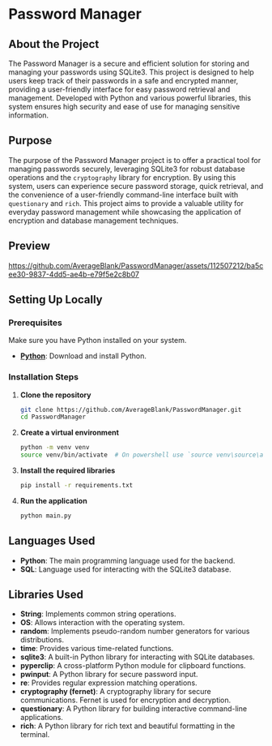 # Password Manager

## About the Project

The Password Manager is a secure and efficient solution for storing and managing your passwords using SQLite3. This project is designed to help users keep track of their passwords in a safe and encrypted manner, providing a user-friendly interface for easy password retrieval and management. Developed with Python and various powerful libraries, this system ensures high security and ease of use for managing sensitive information.

## Purpose

The purpose of the Password Manager project is to offer a practical tool for managing passwords securely, leveraging SQLite3 for robust database operations and the `cryptography` library for encryption. By using this system, users can experience secure password storage, quick retrieval, and the convenience of a user-friendly command-line interface built with `questionary` and `rich`. This project aims to provide a valuable utility for everyday password management while showcasing the application of encryption and database management techniques.

## Preview

https://github.com/AverageBlank/PasswordManager/assets/112507212/ba5cee30-9837-4dd5-ae4b-e79f5e2c8b07

## Setting Up Locally

### Prerequisites

Make sure you have Python installed on your system.

- **[Python](https://www.python.org/downloads/)**: Download and install Python.

### Installation Steps

1. **Clone the repository**

   ```bash
   git clone https://github.com/AverageBlank/PasswordManager.git
   cd PasswordManager
   ```

2. **Create a virtual environment**

   ```bash
   python -m venv venv
   source venv/bin/activate  # On powershell use `source venv\source\activate.ps1`
   ```

3. **Install the required libraries**

   ```bash
   pip install -r requirements.txt
   ```

4. **Run the application**
   ```bash
   python main.py
   ```

## Languages Used

- **Python**: The main programming language used for the backend.
- **SQL**: Language used for interacting with the SQLite3 database.

## Libraries Used

- **String**: Implements common string operations.
- **OS**: Allows interaction with the operating system.
- **random**: Implements pseudo-random number generators for various distributions.
- **time**: Provides various time-related functions.
- **sqlite3**: A built-in Python library for interacting with SQLite databases.
- **pyperclip**: A cross-platform Python module for clipboard functions.
- **pwinput**: A Python library for secure password input.
- **re**: Provides regular expression matching operations.
- **cryptography (fernet)**: A cryptography library for secure communications. Fernet is used for encryption and decryption.
- **questionary**: A Python library for building interactive command-line applications.
- **rich**: A Python library for rich text and beautiful formatting in the terminal.
